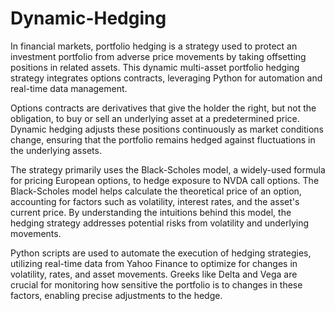 # Dynamic-Hedging
In financial markets, portfolio hedging is a strategy used to protect an investment portfolio from adverse price movements by taking offsetting positions in related assets. This dynamic multi-asset portfolio hedging strategy integrates options contracts, leveraging Python for automation and real-time data management.

Options contracts are derivatives that give the holder the right, but not the obligation, to buy or sell an underlying asset at a predetermined price. Dynamic hedging adjusts these positions continuously as market conditions change, ensuring that the portfolio remains hedged against fluctuations in the underlying assets.

The strategy primarily uses the Black-Scholes model, a widely-used formula for pricing European options, to hedge exposure to NVDA call options. The Black-Scholes model helps calculate the theoretical price of an option, accounting for factors such as volatility, interest rates, and the asset's current price. By understanding the intuitions behind this model, the hedging strategy addresses potential risks from volatility and underlying movements.

Python scripts are used to automate the execution of hedging strategies, utilizing real-time data from Yahoo Finance to optimize for changes in volatility, rates, and asset movements. Greeks like Delta and Vega are crucial for monitoring how sensitive the portfolio is to changes in these factors, enabling precise adjustments to the hedge.
